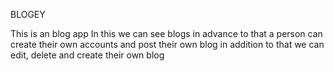BLOGEY

This is an blog app
In this we can see blogs
in advance to that a person can create their own accounts and post their own blog
in addition to that we can edit, delete and create their own blog
